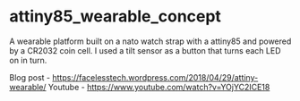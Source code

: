# attiny85_wearable_concept

A wearable platform built on a nato watch strap with a attiny85 and powered by a CR2032 coin cell. I used a tilt sensor as a button that turns each LED on in turn. 

Blog post - https://facelesstech.wordpress.com/2018/04/29/attiny-wearable/
Youtube - https://www.youtube.com/watch?v=YOjYC2ICE18
